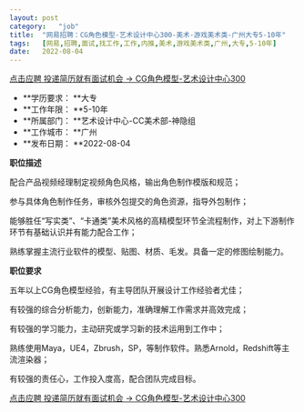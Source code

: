 ```yaml
---
layout:	post
category:	"job"
title:	"网易招聘：CG角色模型-艺术设计中心300-美术-游戏美术类-广州大专5-10年"
tags:	[网易,招聘,面试,找工作,工作,内推,美术,游戏美术类,广州,大专,5-10年]
date:	2022-08-04
---
```


[点击应聘 投递简历就有面试机会 ->  CG角色模型-艺术设计中心300](http://mobile.bole.netease.com/bole/boleDetail?id=41985&employeeId=346f03c3cda5f04c&key=all)



- **学历要求： **大专
- **工作年限： **5-10年
- **所属部门： **艺术设计中心-CC美术部-神隐组
- **工作城市： **广州
- **发布日期： **2022-08-04



**职位描述**

配合产品视频经理制定视频角色风格，输出角色制作模版和规范；

参与具体角色制作任务，审核外包提交的角色资源，指导外包制作；

能够胜任“写实类”、“卡通类”美术风格的高精模型环节全流程制作，对上下游制作环节有基础认识并有能力配合工作；

熟练掌握主流行业软件的模型、贴图、材质、毛发。具备一定的修图绘制能力。



**职位要求**

五年以上CG角色模型经验，有主导团队开展设计工作经验者尤佳；

有较强的综合分析能力，创新能力，准确理解工作需求并高效完成；

有较强的学习能力，主动研究或学习新的技术运用到工作中；

熟练使用Maya，UE4，Zbrush，SP，等制作软件。熟悉Arnold，Redshift等主流渲染器；

有较强的责任心，工作投入度高，配合团队完成目标。



[点击应聘 投递简历就有面试机会 ->  CG角色模型-艺术设计中心300](http://mobile.bole.netease.com/bole/boleDetail?id=41985&employeeId=346f03c3cda5f04c&key=all)